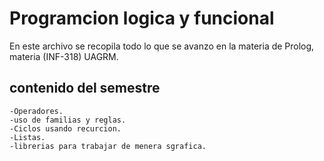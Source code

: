 # Programcion logica y funcional 

En este archivo se recopila todo lo que se avanzo en la materia de Prolog, materia (INF-318) UAGRM.

## contenido del semestre 

    -Operadores.
    -uso de familias y reglas. 
    -Ciclos usando recurcion.
    -Listas.
    -librerias para trabajar de menera sgrafica.


